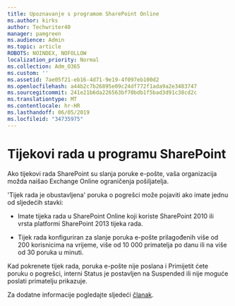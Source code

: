 ```yaml
---
title: Upoznavanje s programom SharePoint Online
ms.author: kirks
author: Techwriter40
manager: pamgreen
ms.audience: Admin
ms.topic: article
ROBOTS: NOINDEX, NOFOLLOW
localization_priority: Normal
ms.collection: Adm_O365
ms.custom: ''
ms.assetid: 7ae05f21-eb16-4d71-9e19-4f097eb100d2
ms.openlocfilehash: a44b2c7b26895e09c24df772f1ada9a2e3483747
ms.sourcegitcommit: 241e21b6da226563bf70bdb1f5bad3d91c38cd2c
ms.translationtype: MT
ms.contentlocale: hr-HR
ms.lasthandoff: 06/05/2019
ms.locfileid: "34735975"
---
```

# <a name="workflows-in-sharepoint"></a>Tijekovi rada u programu SharePoint

Ako tijekovi rada SharePoint su slanja poruke e-pošte, vaša organizacija možda naišao Exchange Online ograničenja pošiljatelja.

'Tijek rada je obustavljena' poruka o pogrešci može pojaviti ako imate jednu od sljedećih stavki:

- Imate tijeka rada u SharePoint Online koji koriste SharePoint 2010 ili vrsta platformi SharePoint 2013 tijeka rada.

- Tijek rada konfiguriran za slanje poruka e-pošte prilagođenih više od 200 korisnicima na vrijeme, više od 10 000 primatelja po danu ili na više od 30 poruka u minuti.

Kad pokrenete tijek rada, poruka e-pošte nije poslana i Primijetit ćete poruku o pogrešci, interni Status je postavljen na Suspended ili nije moguće poslati primatelju prikazuje.

Za dodatne informacije pogledajte sljedeći [članak](https://support.office.com/en-us/article/-daily-email-limit-has-exceeded-and-your-workflow-has-been-suspended-or-unable-to-send-to-a-recipient-error-in-a-sharepoint-online-workflow-89d02169-5fa6-4259-affc-73edb6ca9fb6?ui=en-US&amp;rs=en-US&amp;ad=US).

